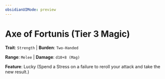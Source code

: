```yaml
---
obsidianUIMode: preview
---
```

# Axe of Fortunis (Tier 3 Magic)

**Trait**: `Strength` | **Burden**: `Two-Handed`

**Range**: `Melee` | **Damage**: `d10+8 (Mag)`

**Feature**: Lucky (Spend a Stress on a failure to reroll your attack and take the new result.)